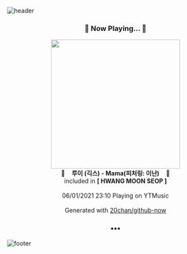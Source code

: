 ![header](https://capsule-render.vercel.app/api?type=wave&height=170&section=header&text=Hi.%20I'm%20SHIFT&fontColor=090707&fontAlignX=45&fontAlignY=65&fontSize=100)

<h3 align="center">🎵 Now Playing... 🎵</h3>
<p align="center">
  <a href="https://music.youtube.com/watch?v=OANQHtZeOhc">
    <img width="300" src="https://lh3.googleusercontent.com/IemGu9kQ1DMSiCcv5bh-XgxQ_9550lliH5u56T4X_o1MHqxlUhTY6vobL8tXKYXhEz6bzsQgjWhXuQw">
  </a>
  <br>
  🎵&nbsp&nbsp&nbsp <b>루이 (긱스) - Mama(피처링: 이난)</b> &nbsp&nbsp&nbsp🎵
  <br>
  included in <b>[ HWANG MOON SEOP ]</b>
  
  <br />
  <br />
  06/01/2021 23:10 Playing on YTMusic
  <br />
  <br />
  Generated with <a href="https://github.com/20chan/github-now">20chan/github-now</a>
</p>

<h3 align="center">•••</h3>

![footer](https://capsule-render.vercel.app/api?type=wave&height=150&section=footer)
